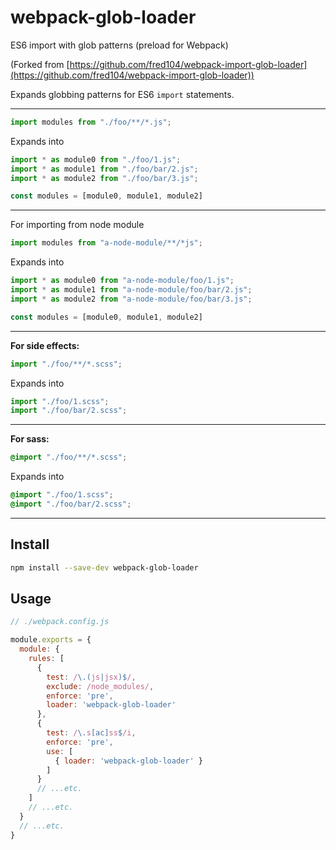 # webpack-glob-loader

ES6 import with glob patterns (preload for Webpack)

(Forked from [https://github.com/fred104/webpack-import-glob-loader](https://github.com/fred104/webpack-import-glob-loader))

Expands globbing patterns for ES6 `import` statements.

---

```js
import modules from "./foo/**/*.js";
```

Expands into

```js
import * as module0 from "./foo/1.js";
import * as module1 from "./foo/bar/2.js";
import * as module2 from "./foo/bar/3.js";

const modules = [module0, module1, module2]
```

---

For importing from node module

```js
import modules from "a-node-module/**/*js";
```

Expands into

```js
import * as module0 from "a-node-module/foo/1.js";
import * as module1 from "a-node-module/foo/bar/2.js";
import * as module2 from "a-node-module/foo/bar/3.js";

const modules = [module0, module1, module2]
```

---
__For side effects:__

```js
import "./foo/**/*.scss";
```

Expands into

```js
import "./foo/1.scss";
import "./foo/bar/2.scss";
```

---
__For sass:__

```scss
@import "./foo/**/*.scss";
```

Expands into

```scss
@import "./foo/1.scss";
@import "./foo/bar/2.scss";
```

---

## Install

```sh
npm install --save-dev webpack-glob-loader
```

## Usage

<!-- You can use it one of two ways, the recommended way is to use it as a preload -->

```js
// ./webpack.config.js

module.exports = {
  module: {
    rules: [
      {
        test: /\.(js|jsx)$/,
        exclude: /node_modules/,
        enforce: 'pre',
        loader: 'webpack-glob-loader'
      },
      {
        test: /\.s[ac]ss$/i,
        enforce: 'pre',
        use: [
          { loader: 'webpack-glob-loader' }
        ]
      }
      // ...etc.
    ]
    // ...etc.
  }
  // ...etc.
}
```

<!-- Alternatively you can use it as a chained loader
```js
// foo/bar.js
import "./**/*.js";

// index.js
import 'webpack-glob-loader!foo/bar.js';
``` -->
